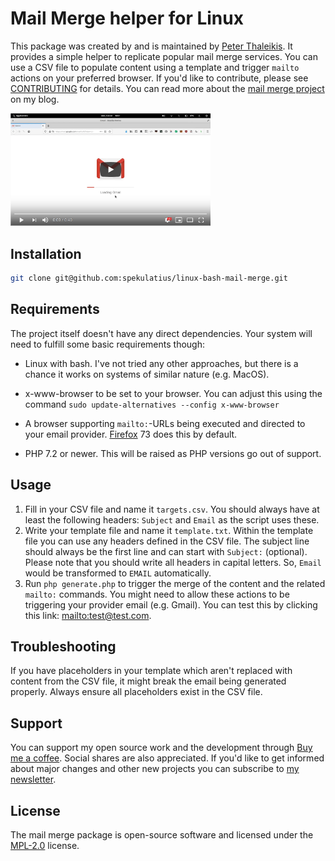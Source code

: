 # Mail Merge helper for Linux

This package was created by and is maintained by [Peter Thaleikis](https://peterthaleikis.com). It provides a simple helper to replicate popular mail merge services. You can use a CSV file to populate content using a template and trigger `mailto` actions on your preferred browser. If you'd like to contribute, please see [CONTRIBUTING](CONTRIBUTING.md) for details. You can read more about the [mail merge project](https://peterthaleikis.com/posts/mail-merge-for-linux/) on my blog.

<a href="https://www.youtube.com/watch?v=jLvmbJDe0ys" rel="nofollow" target="_blank"><img src="video-screenshot.png" width="320"></a>

## Installation

```bash
git clone git@github.com:spekulatius/linux-bash-mail-merge.git
```

## Requirements

The project itself doesn't have any direct dependencies. Your system will need to fulfill some basic requirements though:

- Linux with bash. I've not tried any other approaches, but there is a chance it works on systems of similar nature (e.g. MacOS).

- x-www-browser to be set to your browser. You can adjust this using the command `sudo update-alternatives --config x-www-browser`

- A browser supporting `mailto:`-URLs being executed and directed to your email provider. [Firefox](https://getfirefox.com) 73 does this by default.

- PHP 7.2 or newer. This will be raised as PHP versions go out of support.


## Usage

1. Fill in your CSV file and name it `targets.csv`. You should always have at least the following headers: `Subject` and `Email` as the script uses these.
2. Write your template file and name it `template.txt`. Within the template file you can use any headers defined in the CSV file. The subject line should always be the first line and can start with `Subject:` (optional). Please note that you should write all headers in capital letters. So, `Email` would be transformed to `EMAIL` automatically.
3. Run `php generate.php` to trigger the merge of the content and the related `mailto:` commands. You might need to allow these actions to be triggering your provider email (e.g. Gmail). You can test this by clicking this link: [mailto:test@test.com](mailto:test@test.com).


## Troubleshooting

If you have placeholders in your template which aren't replaced with content from the CSV file, it might break the email being generated properly. Always ensure all placeholders exist in the CSV file.


## Support

You can support my open source work and the development through [Buy me a coffee](https://www.buymeacoffee.com/spekulatius). Social shares are also appreciated. If you'd like to get informed about major changes and other new projects you can subscribe to [my newsletter](https://peterthaleikis.com/newsletter/).

## License

The mail merge package is open-source software and licensed under the [MPL-2.0](LICENSE.md) license.
